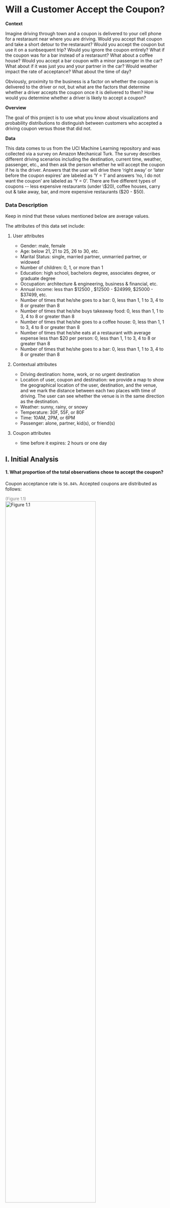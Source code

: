# Will a Customer Accept the Coupon?

**Context**

Imagine driving through town and a coupon is delivered to your cell phone for a restaraunt near where you are driving. Would you accept that coupon and take a short detour to the restaraunt? Would you accept the coupon but use it on a sunbsequent trip? Would you ignore the coupon entirely? What if the coupon was for a bar instead of a restaraunt? What about a coffee house? Would you accept a bar coupon with a minor passenger in the car? What about if it was just you and your partner in the car? Would weather impact the rate of acceptance? What about the time of day?

Obviously, proximity to the business is a factor on whether the coupon is delivered to the driver or not, but what are the factors that determine whether a driver accepts the coupon once it is delivered to them? How would you determine whether a driver is likely to accept a coupon?

**Overview**

The goal of this project is to use what you know about visualizations and probability distributions to distinguish between customers who accepted a driving coupon versus those that did not.

**Data**

This data comes to us from the UCI Machine Learning repository and was collected via a survey on Amazon Mechanical Turk. The survey describes different driving scenarios including the destination, current time, weather, passenger, etc., and then ask the person whether he will accept the coupon if he is the driver. Answers that the user will drive there ‘right away’ or ‘later before the coupon expires’ are labeled as ‘Y = 1’ and answers ‘no, I do not want the coupon’ are labeled as ‘Y = 0’.  There are five different types of coupons -- less expensive restaurants (under \\$20), coffee houses, carry out & take away, bar, and more expensive restaurants ($20 - $50).

### Data Description
Keep in mind that these values mentioned below are average values.

The attributes of this data set include:
1. User attributes
    -  Gender: male, female
    -  Age: below 21, 21 to 25, 26 to 30, etc.
    -  Marital Status: single, married partner, unmarried partner, or widowed
    -  Number of children: 0, 1, or more than 1
    -  Education: high school, bachelors degree, associates degree, or graduate degree
    -  Occupation: architecture & engineering, business & financial, etc.
    -  Annual income: less than $12500 , $12500 - $24999, $25000 - $37499, etc.
    -  Number of times that he/she goes to a bar: 0, less than 1, 1 to 3, 4 to 8 or greater than 8
    -  Number of times that he/she buys takeaway food: 0, less than 1, 1 to 3, 4 to 8 or greater
       than 8
    -  Number of times that he/she goes to a coffee house: 0, less than 1, 1 to 3, 4 to 8 or
       greater than 8
    -  Number of times that he/she eats at a restaurant with average expense less than $20 per
       person: 0, less than 1, 1 to 3, 4 to 8 or greater than 8
    -  Number of times that he/she goes to a bar: 0, less than 1, 1 to 3, 4 to 8 or greater than 8
   
2. Contextual attributes
    - Driving destination: home, work, or no urgent destination
    - Location of user, coupon and destination: we provide a map to show the geographical
      location of the user, destination, and the venue, and we mark the distance between each
      two places with time of driving. The user can see whether the venue is in the same
      direction as the destination.
    - Weather: sunny, rainy, or snowy
    - Temperature: 30F, 55F, or 80F
    - Time: 10AM, 2PM, or 6PM
    - Passenger: alone, partner, kid(s), or friend(s)

3. Coupon attributes
    - time before it expires: 2 hours or one day

## I. Initial Analysis

#### 1. What proportion of the total observations chose to accept the coupon?

Coupon acceptance rate is `56.84%`. Accepted coupons are distributed as follows:

<font size='2px' color=gray>(Figure 1.1)</font><br>
<img src="images/plot1_1.png" alt="Figure 1.1" width="75%">


Given the fact that *Coffee House* coupons are the best performers, I will be analyzing them. 
But let's first analyze *Bar* coupons and see if their performance can be improved. 

## II. Bar coupons analysis

#### 1. What proportion of bar coupons were accepted?

Accepted Bar coupons represent `11.5%` of accepted coupons and `6.5%` of total coupons (accepted or not).

<font size='2px' color=gray>(Figure 2.1)</font><br>
<img src="images/plot2_1.png" alt="Figure 2.1">

#### 2. Identifying drivers behaviour around bar attendance

**2.1 Scoring System**

To better analyze the behaviour, a scoring system was created based on the following criteria:

<font size='2px' color=gray>(Figure 2.1)</font><br>

| Attendance (per month) | Score Value |
|------------------------|-------------|
| never                  | 0           |
| less than 1            | 1           |
| between 1 and 3        | 2           |
| between 4 and 8        | 6           |
| more than 8            | 9           |

**2.2 Behaviour Analysis**

Bar coupon acceptance is heavily driven by drivers habits.
The following graph shows how people who score up to a `2` are most likely to accept a coupon.
Chances of accepting a coupon drops dramatically if the driver scores more.
Most coupons are rejected by people that never go to bars (which makes perfect sense).
Seems like the sweet spot is the score between <font color=green>*1 and 2*</font>

<font size='2px' color=gray>(Figure 2.2)</font><br>
<img src="images/plot7_2.png" alt="Figure 2.2" width="75%">

<font color=green>*Hypothesis:*</font> 
*Bar coupon acceptance is driven by people that go to bars up to 3 times per month.* 

**2.3 Looking deeper into the Hypothesis**

Created two audiences (Low and High Frequency) based on bar attendance. The definitions are as follows:

- *<font color=gray>Low frequency Audience:</font> those who went to a bar 3 or fewer times a month*
- *<font color=gray>High frequency Audience:</font> those who went to a bar more than 3 times a month*

When looking at the accepted coupons of these two audiences,
it's clear that most of the coupons are coming from the *Low frequency Audience*. Which is consistent with the hypothesis.

<font size='2px' color=gray>(Figure 2.3)</font><br>
<img src="images/plot3_1.png" alt="Figure 2.3">

**2.4 Final thoughts on Bar Coupons**

<font color=orange>*Conclusion:*</font>
*Offer less coupons to people that never go to bars and more to people that go up to 3 times per month.*

## III. Coffee House coupons analysis

#### 1. What proportion of coffee house coupons were accepted?

Accepted Coffee coupons represent `27.7%` of accepted coupons and `15.7%` of total coupons (accepted or not).

<font size='2px' color=gray>(Figure 3.1)</font><br>
<img src="images/plot8_1.png" alt="Figure 3.1">

#### 2. Identifying passenger profiles around coffee house attendance

Some behavioural analysis showed some good insights around coffee house attendance on accepted coupons.  

**2.2 Accepted Coffee Coupons, passenger types, and time of day**

<font size='2px' color=gray>(Figure 3.2.2)</font><br>
<img src="images/plot8_2_1.png" alt="Figure 3.2.2">

*<font color='orange'>Analysis: </font>* *Behaviour differs depending on their companionship.
Alone people likes to grab coffee either very early (7am) or white late (6pm) and skip lunchtime (2pm).
People hanging out with friends mostly grab coffee around lunchtime (2pm).
Both profiles are the most likely to accept a coupon when compared to people accompanied by a partner or kid(s)*

**2.3 Accepted Coffee Coupons, passenger types, and attendance frequency**

**2.3.1 Scoring System**

To better analyze attendance behaviour, a scoring system was created based on the following criteria:

<font size='2px' color=gray>(Figure 2.3.1)</font><br>

| Attendance (per month) | Score Value |
|------------------------|-------------|
| never                  | 0           |
| less than 1            | 1           |
| between 1 and 3        | 2           |
| between 4 and 8        | 6           |
| more than 8            | 9           |

**2.3.2 Analyzing results**

Given the scoring system above, the analysis reports the following findings:

<font size='2px' color=gray>(Figure 3.2.3)</font><br>
<img src="images/plot8_2_2.png" alt="Figure 3.2.3">

$\color{orange}{Analysis}$ : *Behaviour is consistent among all 4 passenger profiles.
Scores of 1, 2, and 6 are in the top 3 performers across the board. A score of `2` is top 1 in 3 out of 4 profiles*



$\color{green}{Hypothesis}$ *Attendance frequency is driving coupon acceptance
(Most likely a score of `2`)*